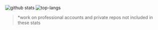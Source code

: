 ![github stats](https://readme-stats-three-hazel.vercel.app/api?username=ashaller2017&show_icons=true&title_color=fff&icon_color=79ff97&text_color=9f9f9f&bg_color=151515)
![top-langs](https://readme-stats-three-hazel.vercel.app/api/top-langs/?username=ashaller2017&theme=tokyonight&layout=compact)
> *work on professional accounts and private repos not included in these stats
<!--
**theBGuy/theBGuy** is a ✨ _special_ ✨ repository because its `README.md` (this file) appears on your GitHub profile.

Here are some ideas to get you started:

- 🔭 I’m currently working on ...
- 🌱 I’m currently learning ...
- 👯 I’m looking to collaborate on ...
- 🤔 I’m looking for help with ...
- 💬 Ask me about ...
- 📫 How to reach me: ...
- 😄 Pronouns: ...
- ⚡ Fun fact: ...
-->
